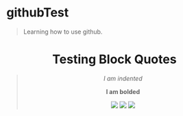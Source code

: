 # githubTest
> Learning how to use github.
  
<div align="center">
  <h1>Testing Block Quotes</h1>
	<blockquote>
		<p><i>I am indented</i></p>
		<p><b>I am bolded</b></p>
		<img src=https://img.shields.io/badge/Build-Working-brightgreen> <img src=https://img.shields.io/badge/License-MIT-yellow>
		<img src=https://img.shields.io/badge/Progress-Incomplete-red>
	</blockquote>
</div>
